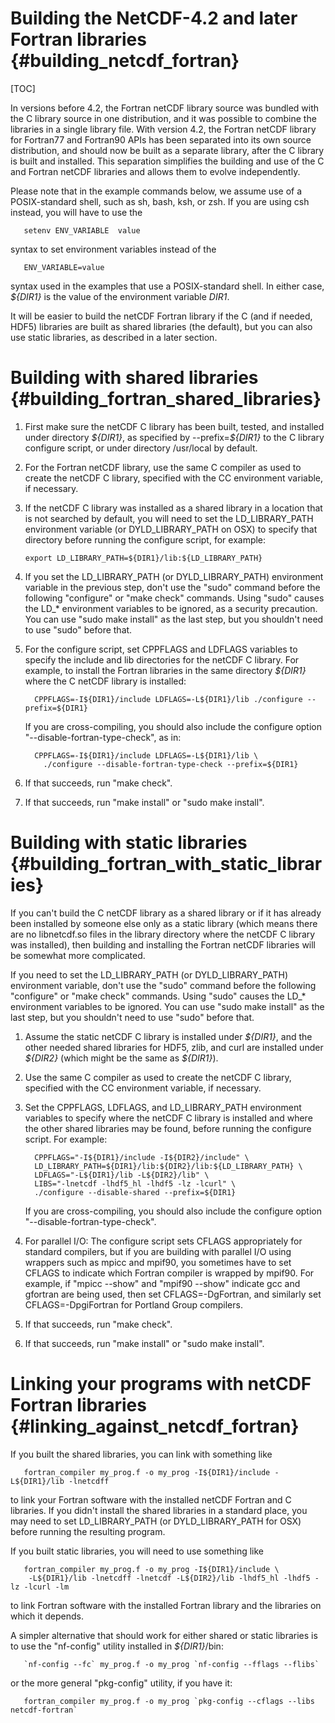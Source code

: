 Building the NetCDF-4.2 and later Fortran libraries {#building_netcdf_fortran}
===================================================

[TOC]

In versions before 4.2, the Fortran netCDF library source was bundled
with the C library source in one distribution, and it was possible to
combine the libraries in a single library file. With version 4.2, the
Fortran netCDF library for Fortran77 and Fortran90 APIs has been
separated into its own source distribution, and should now be built as a
separate library, after the C library is built and installed. This
separation simplifies the building and use of the C and Fortran netCDF
libraries and allows them to evolve independently.

Please note that in the example commands below, we assume use of a
POSIX-standard shell, such as sh, bash, ksh, or zsh. If you are using
csh instead, you will have to use the

       setenv ENV_VARIABLE  value

syntax to set environment variables instead of the

       ENV_VARIABLE=value

syntax used in the examples that use a POSIX-standard shell. In either
case, *\${DIR1}* is the value of the environment variable *DIR1*.

It will be easier to build the netCDF Fortran library if the C (and if
needed, HDF5) libraries are built as shared libraries (the default), but
you can also use static libraries, as described in a later section.

Building with shared libraries {#building_fortran_shared_libraries}
==============================

1.  First make sure the netCDF C library has been built, tested, and
    installed under directory *\${DIR1}*, as specified by
    --prefix=*\${DIR1}* to the C library configure script, or under
    directory /usr/local by default.
2.  For the Fortran netCDF library, use the same C compiler as used to
    create the netCDF C library, specified with the CC environment
    variable, if necessary.
3.  If the netCDF C library was installed as a shared library in a
    location that is not searched by default, you will need to set the
    LD\_LIBRARY\_PATH environment variable (or DYLD\_LIBRARY\_PATH on
    OSX) to specify that directory before running the configure script,
    for example:

        export LD_LIBRARY_PATH=${DIR1}/lib:${LD_LIBRARY_PATH}

4.  If you set the LD\_LIBRARY\_PATH (or DYLD\_LIBRARY\_PATH)
    environment variable in the previous step, don't use the "sudo"
    command before the following "configure" or "make check" commands.
    Using "sudo" causes the LD\_\* environment variables to be ignored,
    as a security precaution. You can use "sudo make install" as the
    last step, but you shouldn't need to use "sudo" before that.
5.  For the configure script, set CPPFLAGS and LDFLAGS variables to
    specify the include and lib directories for the netCDF C library.
    For example, to install the Fortran libraries in the same directory
    *\${DIR1}* where the C netCDF library is installed:

          CPPFLAGS=-I${DIR1}/include LDFLAGS=-L${DIR1}/lib ./configure --prefix=${DIR1}

    If you are cross-compiling, you should also include the configure
    option "--disable-fortran-type-check", as in:

          CPPFLAGS=-I${DIR1}/include LDFLAGS=-L${DIR1}/lib \
            ./configure --disable-fortran-type-check --prefix=${DIR1}

6.  If that succeeds, run "make check".
7.  If that succeeds, run "make install" or "sudo make install".

Building with static libraries {#building_fortran_with_static_libraries}
==============================

If you can't build the C netCDF library as a shared library or if it has
already been installed by someone else only as a static library (which
means there are no libnetcdf.so files in the library directory where the
netCDF C library was installed), then building and installing the
Fortran netCDF libraries will be somewhat more complicated.

If you need to set the LD\_LIBRARY\_PATH (or DYLD\_LIBRARY\_PATH)
environment variable, don't use the "sudo" command before the following
"configure" or "make check" commands. Using "sudo" causes the LD\_\*
environment variables to be ignored. You can use "sudo make install" as
the last step, but you shouldn't need to use "sudo" before that.

1.  Assume the static netCDF C library is installed under *\${DIR1}*,
    and the other needed shared libraries for HDF5, zlib, and curl are
    installed under *\${DIR2}* (which might be the same as *\${DIR1}*).
2.  Use the same C compiler as used to create the netCDF C library,
    specified with the CC environment variable, if necessary.
3.  Set the CPPFLAGS, LDFLAGS, and LD\_LIBRARY\_PATH environment
    variables to specify where the netCDF C library is installed and
    where the other shared libraries may be found, before running the
    configure script. For example:

          CPPFLAGS="-I${DIR1}/include -I${DIR2}/include" \
          LD_LIBRARY_PATH=${DIR1}/lib:${DIR2}/lib:${LD_LIBRARY_PATH} \
          LDFLAGS="-L${DIR1}/lib -L${DIR2}/lib" \
          LIBS="-lnetcdf -lhdf5_hl -lhdf5 -lz -lcurl" \
          ./configure --disable-shared --prefix=${DIR1}

    If you are cross-compiling, you should also include the configure
    option "--disable-fortran-type-check".

4.  For parallel I/O: The configure script sets CFLAGS appropriately for
    standard compilers, but if you are building with parallel I/O using
    wrappers such as mpicc and mpif90, you sometimes have to set CFLAGS
    to indicate which Fortran compiler is wrapped by mpif90. For
    example, if "mpicc --show" and "mpif90 --show" indicate gcc and
    gfortran are being used, then set CFLAGS=-DgFortran, and similarly
    set CFLAGS=-DpgiFortran for Portland Group compilers.
5.  If that succeeds, run "make check".
6.  If that succeeds, run "make install" or "sudo make install".

Linking your programs with netCDF Fortran libraries {#linking_against_netcdf_fortran}
==============================

If you built the shared libraries, you can link with something like

       fortran_compiler my_prog.f -o my_prog -I${DIR1}/include -L${DIR1}/lib -lnetcdff

to link your Fortran software with the installed netCDF Fortran and C
libraries. If you didn't install the shared libraries in a standard
place, you may need to set LD\_LIBRARY\_PATH (or DYLD\_LIBRARY\_PATH for
OSX) before running the resulting program.

If you built static libraries, you will need to use something like

       fortran_compiler my_prog.f -o my_prog -I${DIR1}/include \
        -L${DIR1}/lib -lnetcdff -lnetcdf -L${DIR2}/lib -lhdf5_hl -lhdf5 -lz -lcurl -lm

to link Fortran software with the installed Fortran library and the
libraries on which it depends.

A simpler alternative that should work for either shared or static
libraries is to use the "nf-config" utility installed in *${DIR1}*/bin:

       `nf-config --fc` my_prog.f -o my_prog `nf-config --fflags --flibs`

or the more general "pkg-config" utility, if you have it:

       fortran_compiler my_prog.f -o my_prog `pkg-config --cflags --libs netcdf-fortran`
